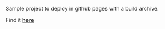 Sample project to deploy in github pages with a build archive.

Find it <strong><a href="https://luis96raul1.github.io/GifExpert/" target="_blank">here</a></stong>
